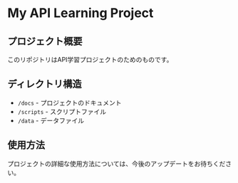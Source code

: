 # My API Learning Project 

## プロジェクト概要
このリポジトリはAPI学習プロジェクトのためのものです。

## ディレクトリ構造
- `/docs` - プロジェクトのドキュメント
- `/scripts` - スクリプトファイル
- `/data` - データファイル

## 使用方法
プロジェクトの詳細な使用方法については、今後のアップデートをお待ちください。 
